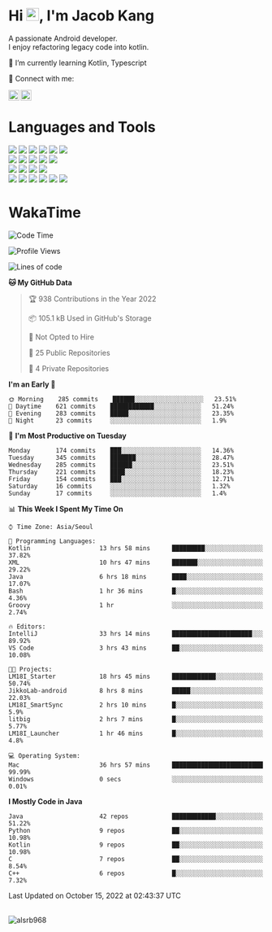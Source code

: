 # Hi <img src="https://media.giphy.com/media/hvRJCLFzcasrR4ia7z/giphy.gif" width="25px">, I'm Jacob Kang
A passionate Android developer.
</br>
I enjoy refactoring legacy code into kotlin.

🌱 I’m currently learning Kotlin, Typescript

🤝 Connect with me:

<a href="https://www.linkedin.com/in/minkyu-kang-b7477b1b2/"><img align="left" src="https://raw.githubusercontent.com/yushi1007/yushi1007/main/images/linkedin.svg" alt="Minkyu Kang | LinkedIn" width="21px"/></a>
<a href="https://www.instagram.com/_jacob_kang/"><img align="left" src="https://raw.githubusercontent.com/yushi1007/yushi1007/main/images/instagram.svg" alt="Jacob Kang | Instagram" width="21px"/></a>

</br>

# Languages and Tools

<div align="left">
<img src="https://img.shields.io/badge/java-007396?logo=java&logoColor=white"/>
<img src="https://img.shields.io/badge/kotlin-7F52FF?logo=kotlin&logoColor=white"/>
<img src="https://img.shields.io/badge/python-3776AB?logo=python&logoColor=white"/>
<img src="https://img.shields.io/badge/bash shell-4EAA25?logo=gnubash&logoColor=white"/>
<img src="https://img.shields.io/badge/c-A8B9CC?logo=c&logoColor=white"/>
<img src="https://img.shields.io/badge/c++-00599C?logo=c%2b%2b&logoColor=white"/>
</div>
<div align="left">
<img src="https://img.shields.io/badge/git-F05032?logo=git&logoColor=white"/>
<img src="https://img.shields.io/badge/github-181717?logo=github&logoColor=white"/>
<img src="https://img.shields.io/badge/mysql-4479A1?logo=mysql&logoColor=white"/>
<img src="https://img.shields.io/badge/sqlite-003B57?logo=sqlite&logoColor=white"/>
<img src="https://img.shields.io/badge/amazon AWS-232F3E?logo=amazonaws&logoColor=white"/>
</div>
<div align="left">
<img src="https://img.shields.io/badge/android-3DDC84?logo=android&logoColor=white"/>
<img src="https://img.shields.io/badge/linux-FCC624?logo=linux&logoColor=white"/>
<img src="https://img.shields.io/badge/flask-000000?logo=flask&logoColor=white"/>
<img src="https://img.shields.io/badge/arduino-00979D?logo=arduino&logoColor=white"/>
</div>
<div align="left">
<img src="https://img.shields.io/badge/slack-4A154B?logo=slack&logoColor=white"/>
<img src="https://img.shields.io/badge/notion-000000?logo=notion&logoColor=white"/>
<img src="https://img.shields.io/badge/jira-0052CC?logo=jira&logoColor=white"/>
<img src="https://img.shields.io/badge/postman-FF6C37?logo=postman&logoColor=white"/>
<img src="https://img.shields.io/badge/intellij-000000?logo=intellijidea&logoColor=white"/>
<img src="https://img.shields.io/badge/pycharm-000000?logo=pycharm&logoColor=white"/>
</div>

# WakaTime

<!--START_SECTION:waka-->
![Code Time](http://img.shields.io/badge/Code%20Time-1%2C351%20hrs%206%20mins-blue)

![Profile Views](http://img.shields.io/badge/Profile%20Views-0-blue)

![Lines of code](https://img.shields.io/badge/From%20Hello%20World%20I%27ve%20Written-174%20Thousand%20lines%20of%20code-blue)

**🐱 My GitHub Data** 

> 🏆 938 Contributions in the Year 2022
 > 
> 📦 105.1 kB Used in GitHub's Storage 
 > 
> 🚫 Not Opted to Hire
 > 
> 📜 25 Public Repositories 
 > 
> 🔑 4 Private Repositories  
 > 
**I'm an Early 🐤** 

```text
🌞 Morning    285 commits    ██████░░░░░░░░░░░░░░░░░░░   23.51% 
🌆 Daytime    621 commits    ████████████░░░░░░░░░░░░░   51.24% 
🌃 Evening    283 commits    █████░░░░░░░░░░░░░░░░░░░░   23.35% 
🌙 Night      23 commits     ░░░░░░░░░░░░░░░░░░░░░░░░░   1.9%

```
📅 **I'm Most Productive on Tuesday** 

```text
Monday       174 commits    ███░░░░░░░░░░░░░░░░░░░░░░   14.36% 
Tuesday      345 commits    ███████░░░░░░░░░░░░░░░░░░   28.47% 
Wednesday    285 commits    ██████░░░░░░░░░░░░░░░░░░░   23.51% 
Thursday     221 commits    ████░░░░░░░░░░░░░░░░░░░░░   18.23% 
Friday       154 commits    ███░░░░░░░░░░░░░░░░░░░░░░   12.71% 
Saturday     16 commits     ░░░░░░░░░░░░░░░░░░░░░░░░░   1.32% 
Sunday       17 commits     ░░░░░░░░░░░░░░░░░░░░░░░░░   1.4%

```


📊 **This Week I Spent My Time On** 

```text
⌚︎ Time Zone: Asia/Seoul

💬 Programming Languages: 
Kotlin                   13 hrs 58 mins      █████████░░░░░░░░░░░░░░░░   37.82% 
XML                      10 hrs 47 mins      ███████░░░░░░░░░░░░░░░░░░   29.22% 
Java                     6 hrs 18 mins       ████░░░░░░░░░░░░░░░░░░░░░   17.07% 
Bash                     1 hr 36 mins        █░░░░░░░░░░░░░░░░░░░░░░░░   4.36% 
Groovy                   1 hr                ░░░░░░░░░░░░░░░░░░░░░░░░░   2.74%

🔥 Editors: 
IntelliJ                 33 hrs 14 mins      ██████████████████████░░░   89.92% 
VS Code                  3 hrs 43 mins       ██░░░░░░░░░░░░░░░░░░░░░░░   10.08%

🐱‍💻 Projects: 
LM18I_Starter            18 hrs 45 mins      ████████████░░░░░░░░░░░░░   50.74% 
JikkoLab-android         8 hrs 8 mins        █████░░░░░░░░░░░░░░░░░░░░   22.03% 
LM18I_SmartSync          2 hrs 10 mins       █░░░░░░░░░░░░░░░░░░░░░░░░   5.9% 
litbig                   2 hrs 7 mins        █░░░░░░░░░░░░░░░░░░░░░░░░   5.77% 
LM18I_Launcher           1 hr 46 mins        █░░░░░░░░░░░░░░░░░░░░░░░░   4.8%

💻 Operating System: 
Mac                      36 hrs 57 mins      █████████████████████████   99.99% 
Windows                  0 secs              ░░░░░░░░░░░░░░░░░░░░░░░░░   0.01%

```

**I Mostly Code in Java** 

```text
Java                     42 repos            ████████████░░░░░░░░░░░░░   51.22% 
Python                   9 repos             ██░░░░░░░░░░░░░░░░░░░░░░░   10.98% 
Kotlin                   9 repos             ██░░░░░░░░░░░░░░░░░░░░░░░   10.98% 
C                        7 repos             ██░░░░░░░░░░░░░░░░░░░░░░░   8.54% 
C++                      6 repos             █░░░░░░░░░░░░░░░░░░░░░░░░   7.32%

```



 Last Updated on October 15, 2022 at 02:43:37 UTC
<!--END_SECTION:waka-->

</br>

<div align="left">
<img align="left" src="https://github-readme-stats.vercel.app/api/top-langs?username=alsrb968&show_icons=true&locale=en&layout=compact&theme=dark" alt="alsrb968" />
</div>
